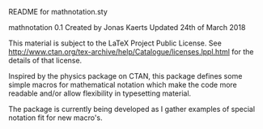 README for mathnotation.sty

mathnotation 0.1
Created by Jonas Kaerts
Updated 24th of March 2018

This material is subject to the LaTeX Project Public License.
See http://www.ctan.org/tex-archive/help/Catalogue/licenses.lppl.html for 
the details of that license.

Inspired by the physics package on CTAN, this package defines some simple macros for mathematical notation which make the code more readable and/or allow flexibility in typesetting material.

The package is currently being developed as I gather examples of special notation fit for new macro's.
